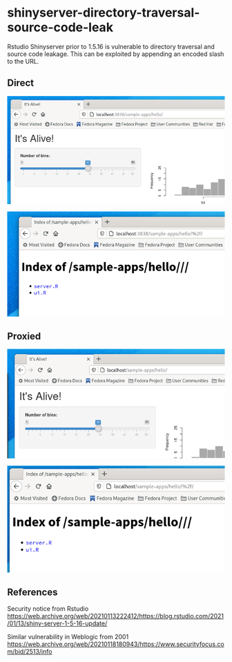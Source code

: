 # shinyserver-directory-traversal-source-code-leak

Rstudio Shinyserver prior to 1.5.16 is vulnerable to directory traversal and source code leakage. This can be exploited by appending an encoded slash to the URL. 



## Direct

![](direct1.png)

![](direct2.png)

## Proxied

![](proxy1.png)

![](proxy2.png)

## References

Security notice from Rstudio https://web.archive.org/web/20210113222412/https://blog.rstudio.com/2021/01/13/shiny-server-1-5-16-update/

Similar vulnerability in Weblogic from 2001 https://web.archive.org/web/20210118180943/https://www.securityfocus.com/bid/2513/info
